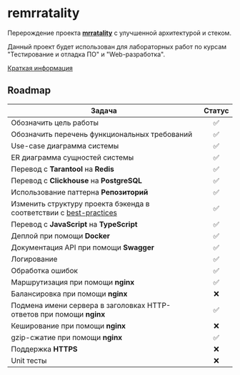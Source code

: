 # remrratality

Перерождение проекта [**mrratality**](https://github.com/hackfeed/mrratality) с улучшенной архитектурой и стеком.

Данный проект будет использован для лабораторных работ по курсам "Тестирование и отладка ПО" и "Web-разработка".

[Краткая информация](DOCS.md)

## Roadmap

|Задача|Статус|
|-|:-:|
|Обозначить цель работы|✅|
|Обозначить перечень функциональных требований|✅|
|Use-case диаграмма системы|✅|
|ER диаграмма сущностей системы|✅|
|Перевод с **Tarantool** на **Redis**|✅|
|Перевод с **Clickhouse** на **PostgreSQL**|✅|
|Использование паттерна **Репозиторий**|✅|
|Изменить структуру проекта бэкенда в соответствии с [best-practices](https://github.com/golang-standards/project-layout)|✅|
|Перевод с **JavaScript** на **TypeScript**|✅|
|Деплой при помощи **Docker**|✅|
|Документация API при помощи **Swagger**|✅|
|Логирование|✅|
|Обработка ошибок|✅|
|Маршрутизация при помощи **nginx**|✅|
|Балансировка при помощи **nginx**|❌|
|Подмена имени сервера в заголовках HTTP-ответов при помощи **nginx**|✅|
|Кеширование при помощи **nginx**|❌|
|gzip-сжатие при помощи **nginx**|✅|
|Поддержка **HTTPS**|❌|
|Unit тесты|❌|

